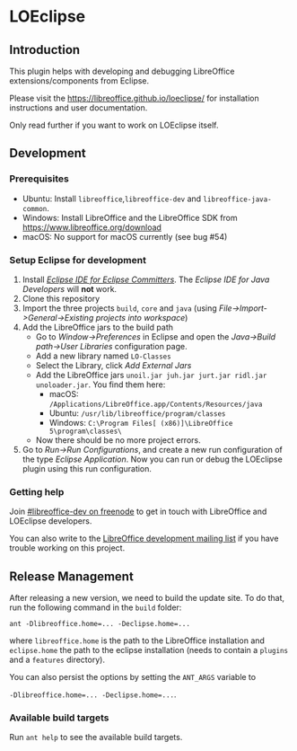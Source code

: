# LOEclipse

## Introduction

This plugin helps with developing and debugging LibreOffice extensions/components from Eclipse.

Please visit the https://libreoffice.github.io/loeclipse/ for installation instructions and user documentation.

Only read further if you want to work on LOEclipse itself.

## Development

### Prerequisites

* Ubuntu: Install `libreoffice`,`libreoffice-dev` and `libreoffice-java-common`.
* Windows: Install LibreOffice and the LibreOffice SDK from https://www.libreoffice.org/download
* macOS: No support for macOS currently (see bug #54)

### Setup Eclipse for development

1. Install *[Eclipse IDE for Eclipse Committers](https://www.eclipse.org/downloads/packages/)*. The *Eclipse IDE for Java Developers* will **not** work.
2. Clone this repository
3. Import the three projects `build`, `core` and `java` (using *File->Import->General->Existing projects into workspace*)
4. Add the LibreOffice jars to the build path
   * Go to *Window->Preferences* in Eclipse and open the *Java->Build path->User Libraries* configuration page.
   * Add a new library named `LO-Classes`
   * Select the Library, click *Add External Jars*
   * Add the LibreOffice jars `unoil.jar juh.jar jurt.jar ridl.jar unoloader.jar`. You find them here:
     * macOS: `/Applications/LibreOffice.app/Contents/Resources/java`
     * Ubuntu: `/usr/lib/libreoffice/program/classes`
     * Windows: `C:\Program Files[ (x86)]\LibreOffice 5\program\classes\`
   * Now there should be no more project errors.
5. Go to *Run->Run Configurations*, and create a new run configuration of the type *Eclipse Application*. Now you can run or debug the LOEclipse plugin using this run configuration.

### Getting help

Join [#libreoffice-dev on freenode](https://irc.documentfoundation.org/?settings=#libreoffice-dev) to get in touch with LibreOffice and LOEclipse developers.

You can also write to the [LibreOffice development mailing list](https://lists.freedesktop.org/mailman/listinfo/libreoffice) if you have trouble working on this project.

## Release Management

After releasing a new version, we need to build the update site. To do that, run the following command in the `build` folder:

`ant -Dlibreoffice.home=... -Declipse.home=...`

where `libreoffice.home` is the path to the LibreOffice installation and `eclipse.home` the path to the eclipse installation (needs to contain a `plugins` and a `features` directory).

You can also persist the options by setting the `ANT_ARGS` variable to

`-Dlibreoffice.home=... -Declipse.home=...`.

### Available build targets
Run `ant help` to see the available build targets.
